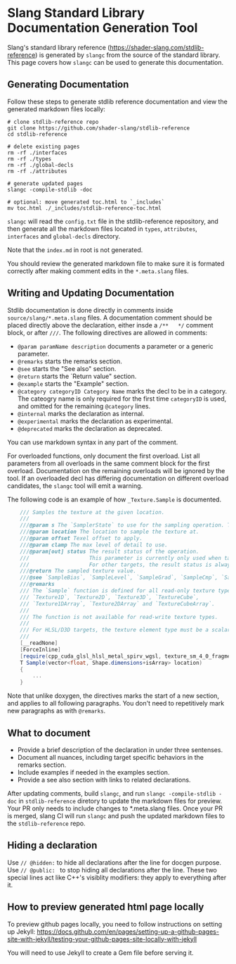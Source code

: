 # Slang Standard Library Documentation Generation Tool

Slang's standard library reference (https://shader-slang.com/stdlib-reference) is generated by `slangc` from the source of the standard library.
This page covers how `slangc` can be used to generate this documentation.

## Generating Documentation

Follow these steps to generate stdlib reference documentation and view the generated markdown files locally:

```
# clone stdlib-reference repo
git clone https://github.com/shader-slang/stdlib-reference
cd stdlib-reference

# delete existing pages
rm -rf ./interfaces
rm -rf ./types
rm -rf ./global-decls
rm -rf ./attributes

# generate updated pages
slangc -compile-stdlib -doc

# optional: move generated toc.html to `_includes`
mv toc.html ./_includes/stdlib-reference-toc.html
```

`slangc` will read the `config.txt` file in the stdlib-reference repository, and then generate all the markdown files
located in `types`, `attributes`, `interfaces` and `global-decls` directory.

Note that the `index.md` in root is not generated.

You should review the generated markdown file to make sure it is formated correctly after making comment edits in the
`*.meta.slang` files.


## Writing and Updating Documentation

Stdlib documentation is done directly in comments inside `source/slang/*.meta.slang` files.
A documentation comment should be placed directly above the declaration, either insde a `/**   */` comment block, or
after `///`. The following directives are allowed in comments:

- `@param paramName description` documents a parameter or a generic parameter.
- `@remarks` starts the remarks section.
- `@see` starts the "See also" section.
- `@return` starts the `Return value" section.
- `@example` starts the "Example" section.
- `@category categoryID Category Name` marks the decl to be in a category. The cateogry name is only required for the first time `categoryID` is used, and omitted for the remaining `@category` lines.
- `@internal` marks the declaration as internal.
- `@experimental` marks the declaration as experimental.
- `@deprecated` marks the declaration as deprecated.

You can use markdown syntax in any part of the comment.

For overloaded functions, only document the first overload. List all parameters from all overloads in the same comment block for the first overload. Documentation on the remaining overloads will be ignored by the tool. If an overloaded decl has differing documentation on different overload candidates, the `slangc` tool will emit a warning.

The following code is an example of how `_Texture.Sample` is documented.

```csharp
    /// Samples the texture at the given location.
    ///
    ///@param s The `SamplerState` to use for the sampling operation. This parameter is omitted when `this` is a combined texture sampler type (`isCombined == 0`).
    ///@param location The location to sample the texture at.
    ///@param offset Texel offset to apply.
    ///@param clamp The max level of detail to use.
    ///@param[out] status The result status of the operation.
    ///                   This parameter is currently only used when targeting HLSL.
    ///                   For other targets, the result status is always 0.
    ///@return The sampled texture value.
    ///@see `SampleBias`, `SampleLevel`, `SampleGrad`, `SampleCmp`, `SampleCmpLevelZero`.
    ///@remarks
    /// The `Sample` function is defined for all read-only texture types, including
    /// `Texture1D`, `Texture2D`, `Texture3D`, `TextureCube`,
    /// `Texture1DArray`, `Texture2DArray` and `TextureCubeArray`.
    ///
    /// The function is not available for read-write texture types.
    ///
    /// For HLSL/D3D targets, the texture element type must be a scalar or vector of float or half types.
    ///
    [__readNone]
    [ForceInline]
    [require(cpp_cuda_glsl_hlsl_metal_spirv_wgsl, texture_sm_4_0_fragment)]
    T Sample(vector<float, Shape.dimensions+isArray> location)
    {
        ...
    }
```

Note that unlike doxygen, the directives marks the start of a new section, and applies to all following paragraphs. You don't need to repetitively mark new paragraphs
as with `@remarks`.

## What to document

- Provide a brief description of the declaration in under three sentenses.
- Document all nuances, including target specific behaviors in the remarks section.
- Include examples if needed in the examples section.
- Provide a see also section with links to related declarations.

After updating comments, build `slangc`, and run `slangc -compile-stdlib -doc` in `stdlib-reference` diretory to update the markdown files for preview.
Your PR only needs to include changes to *.meta.slang files. Once your PR is merged, slang CI will run `slangc` and push the updated markdown files to
the `stdlib-reference` repo.

## Hiding a declaration

Use `// @hidden:` to hide all declarations after the line for docgen purpose.
Use `// @public: ` to stop hiding all declarations after the line. These two special lines act like
C++'s visiblity modifiers: they apply to everything after it.

## How to preview generated html page locally

To preview github pages locally, you need to follow instructions on setting up Jekyll: 
https://docs.github.com/en/pages/setting-up-a-github-pages-site-with-jekyll/testing-your-github-pages-site-locally-with-jekyll

You will need to use Jekyll to create a Gem file before serving it.